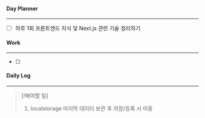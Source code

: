 
#### Day Planner
---
- [ ] 하루 1회 프론트엔드 지식 및 Next.js 관련 기술 정리하기


#### Work
---
- [ ] 


#### Daily Log
---
> [!해야할 일]
> 1. localstorage 마지막 데이터 보관 후 저장/등록 시 이동




